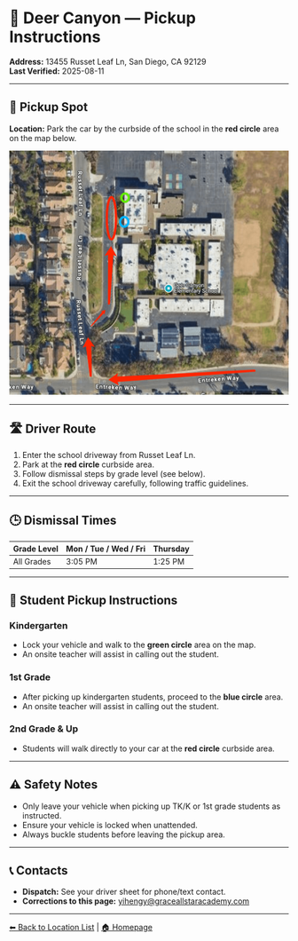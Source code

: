 # 🚌 Deer Canyon — Pickup Instructions

**Address:** 13455 Russet Leaf Ln, San Diego, CA 92129  
**Last Verified:** 2025-08-11

---

## 📍 Pickup Spot
**Location:** Park the car by the curbside of the school in the **red circle** area on the map below.

![Deer Canyon Map](Deer_Canyon.png)

---

## 🛣️ Driver Route
1. Enter the school driveway from Russet Leaf Ln.  
2. Park at the **red circle** curbside area.  
3. Follow dismissal steps by grade level (see below).  
4. Exit the school driveway carefully, following traffic guidelines.

---

## 🕒 Dismissal Times
| Grade Level | Mon / Tue / Wed / Fri | Thursday |
|-------------|-----------------------|----------|
| All Grades  | 3:05 PM               | 1:25 PM  |

---

## 🧾 Student Pickup Instructions

### **Kindergarten**
- Lock your vehicle and walk to the **green circle** area on the map.  
- An onsite teacher will assist in calling out the student.

### **1st Grade**
- After picking up kindergarten students, proceed to the **blue circle** area.  
- An onsite teacher will assist in calling out the student.

### **2nd Grade & Up**
- Students will walk directly to your car at the **red circle** curbside area.

---

## ⚠ Safety Notes
- Only leave your vehicle when picking up TK/K or 1st grade students as instructed.  
- Ensure your vehicle is locked when unattended.  
- Always buckle students before leaving the pickup area.

---

## 📞 Contacts
- **Dispatch:** See your driver sheet for phone/text contact.  
- **Corrections to this page:** [yihengy@graceallstaracademy.com](mailto:yihengy@graceallstaracademy.com)

---

[⬅ Back to Location List](../Location_detail.md) | [🏠 Homepage](../README.md)
